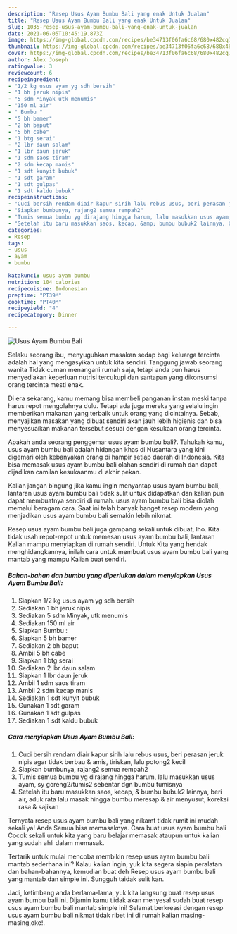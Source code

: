 ```yaml
---
description: "Resep Usus Ayam Bumbu Bali yang enak Untuk Jualan"
title: "Resep Usus Ayam Bumbu Bali yang enak Untuk Jualan"
slug: 1035-resep-usus-ayam-bumbu-bali-yang-enak-untuk-jualan
date: 2021-06-05T10:45:19.873Z
image: https://img-global.cpcdn.com/recipes/be34713f06fa6c68/680x482cq70/usus-ayam-bumbu-bali-foto-resep-utama.jpg
thumbnail: https://img-global.cpcdn.com/recipes/be34713f06fa6c68/680x482cq70/usus-ayam-bumbu-bali-foto-resep-utama.jpg
cover: https://img-global.cpcdn.com/recipes/be34713f06fa6c68/680x482cq70/usus-ayam-bumbu-bali-foto-resep-utama.jpg
author: Alex Joseph
ratingvalue: 3
reviewcount: 6
recipeingredient:
- "1/2 kg usus ayam yg sdh bersih"
- "1 bh jeruk nipis"
- "5 sdm Minyak utk menumis"
- "150 ml air"
- " Bumbu "
- "5 bh bamer"
- "2 bh baput"
- "5 bh cabe"
- "1 btg serai"
- "2 lbr daun salam"
- "1 lbr daun jeruk"
- "1 sdm saos tiram"
- "2 sdm kecap manis"
- "1 sdt kunyit bubuk"
- "1 sdt garam"
- "1 sdt gulpas"
- "1 sdt kaldu bubuk"
recipeinstructions:
- "Cuci bersih rendam diair kapur sirih lalu rebus usus, beri perasan jeruk nipis agar tidak berbau &amp; amis, tiriskan, lalu potong2 kecil"
- "Siapkan bumbunya, rajang2 semua rempah2"
- "Tumis semua bumbu yg dirajang hingga harum, lalu masukkan usus ayam, sy goreng2/tumis2 sebentar dgn bumbu tumisnya"
- "Setelah itu baru masukkan saos, kecap, &amp; bumbu bubuk2 lainnya, beri air, aduk rata lalu masak hingga bumbu meresap &amp; air menyusut, koreksi rasa &amp; sajikan"
categories:
- Resep
tags:
- usus
- ayam
- bumbu

katakunci: usus ayam bumbu 
nutrition: 104 calories
recipecuisine: Indonesian
preptime: "PT39M"
cooktime: "PT40M"
recipeyield: "4"
recipecategory: Dinner

---
```



![Usus Ayam Bumbu Bali](https://img-global.cpcdn.com/recipes/be34713f06fa6c68/680x482cq70/usus-ayam-bumbu-bali-foto-resep-utama.jpg)

Selaku seorang ibu, menyuguhkan masakan sedap bagi keluarga tercinta adalah hal yang mengasyikan untuk kita sendiri. Tanggung jawab seorang  wanita Tidak cuman menangani rumah saja, tetapi anda pun harus menyediakan keperluan nutrisi tercukupi dan santapan yang dikonsumsi orang tercinta mesti enak.

Di era  sekarang, kamu memang bisa membeli panganan instan meski tanpa harus repot mengolahnya dulu. Tetapi ada juga mereka yang selalu ingin memberikan makanan yang terbaik untuk orang yang dicintainya. Sebab, menyajikan masakan yang dibuat sendiri akan jauh lebih higienis dan bisa menyesuaikan makanan tersebut sesuai dengan kesukaan orang tercinta. 



Apakah anda seorang penggemar usus ayam bumbu bali?. Tahukah kamu, usus ayam bumbu bali adalah hidangan khas di Nusantara yang kini digemari oleh kebanyakan orang di hampir setiap daerah di Indonesia. Kita bisa memasak usus ayam bumbu bali olahan sendiri di rumah dan dapat dijadikan camilan kesukaanmu di akhir pekan.

Kalian jangan bingung jika kamu ingin menyantap usus ayam bumbu bali, lantaran usus ayam bumbu bali tidak sulit untuk didapatkan dan kalian pun dapat membuatnya sendiri di rumah. usus ayam bumbu bali bisa diolah memalui beragam cara. Saat ini telah banyak banget resep modern yang menjadikan usus ayam bumbu bali semakin lebih nikmat.

Resep usus ayam bumbu bali juga gampang sekali untuk dibuat, lho. Kita tidak usah repot-repot untuk memesan usus ayam bumbu bali, lantaran Kalian mampu menyiapkan di rumah sendiri. Untuk Kita yang hendak menghidangkannya, inilah cara untuk membuat usus ayam bumbu bali yang mantab yang mampu Kalian buat sendiri.

<!--inarticleads1-->

##### Bahan-bahan dan bumbu yang diperlukan dalam menyiapkan Usus Ayam Bumbu Bali:

1. Siapkan 1/2 kg usus ayam yg sdh bersih
1. Sediakan 1 bh jeruk nipis
1. Sediakan 5 sdm Minyak, utk menumis
1. Sediakan 150 ml air
1. Siapkan  Bumbu :
1. Siapkan 5 bh bamer
1. Sediakan 2 bh baput
1. Ambil 5 bh cabe
1. Siapkan 1 btg serai
1. Sediakan 2 lbr daun salam
1. Siapkan 1 lbr daun jeruk
1. Ambil 1 sdm saos tiram
1. Ambil 2 sdm kecap manis
1. Sediakan 1 sdt kunyit bubuk
1. Gunakan 1 sdt garam
1. Gunakan 1 sdt gulpas
1. Sediakan 1 sdt kaldu bubuk




<!--inarticleads2-->

##### Cara menyiapkan Usus Ayam Bumbu Bali:

1. Cuci bersih rendam diair kapur sirih lalu rebus usus, beri perasan jeruk nipis agar tidak berbau &amp; amis, tiriskan, lalu potong2 kecil
1. Siapkan bumbunya, rajang2 semua rempah2
1. Tumis semua bumbu yg dirajang hingga harum, lalu masukkan usus ayam, sy goreng2/tumis2 sebentar dgn bumbu tumisnya
1. Setelah itu baru masukkan saos, kecap, &amp; bumbu bubuk2 lainnya, beri air, aduk rata lalu masak hingga bumbu meresap &amp; air menyusut, koreksi rasa &amp; sajikan




Ternyata resep usus ayam bumbu bali yang nikamt tidak rumit ini mudah sekali ya! Anda Semua bisa memasaknya. Cara buat usus ayam bumbu bali Cocok sekali untuk kita yang baru belajar memasak ataupun untuk kalian yang sudah ahli dalam memasak.

Tertarik untuk mulai mencoba membikin resep usus ayam bumbu bali mantab sederhana ini? Kalau kalian ingin, yuk kita segera siapin peralatan dan bahan-bahannya, kemudian buat deh Resep usus ayam bumbu bali yang mantab dan simple ini. Sungguh taidak sulit kan. 

Jadi, ketimbang anda berlama-lama, yuk kita langsung buat resep usus ayam bumbu bali ini. Dijamin kamu tiidak akan menyesal sudah buat resep usus ayam bumbu bali mantab simple ini! Selamat berkreasi dengan resep usus ayam bumbu bali nikmat tidak ribet ini di rumah kalian masing-masing,oke!.

